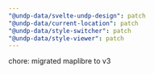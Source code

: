 ```yaml
---
"@undp-data/svelte-undp-design": patch
"@undp-data/current-location": patch
"@undp-data/style-switcher": patch
"@undp-data/style-viewer": patch
---
```


chore: migrated maplibre to v3
